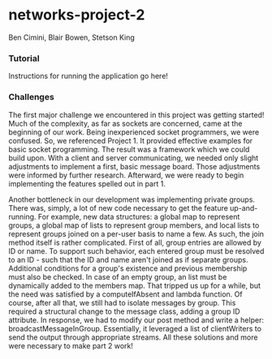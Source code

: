 # networks-project-2
Ben Cimini, Blair Bowen, Stetson King

### Tutorial
Instructions for running the application go here!

### Challenges
The first major challenge we encountered in this project was getting started! Much of the
complexity, as far as sockets are concerned, came at the beginning of our work. Being
inexperienced socket programmers, we were confused. So, we referenced Project 1. It provided
effective examples for basic socket programming. The result was a framework which we could
build upon. With a client and server communicating, we needed only slight adjustments to
implement a first, basic message board. Those adjustments were informed by further research.
Afterward, we were ready to begin implementing the features spelled out in part 1.

Another bottleneck in our development was implementing private groups. There was, simply, a lot
of new code necessary to get the feature up-and-running. For example, new data structures: a
global map to represent groups, a global map of lists to represent group members, and local
lists to represent groups joined on a per-user basis to name a few. As such, the join method
itself is rather complicated. First of all, group entries are allowed by ID or name. To support
such behavior, each entered group must be resolved to an ID - such that the ID and name aren't
joined as if separate groups. Additional conditions for a group's existence and previous
membership must also be checked. In case of an empty group, an list must be dynamically added
to the members map. That tripped us up for a while, but the need was satisfied by a
computeIfAbsent and lambda function. Of course, after all that, we still had to isolate
messages by group. This required a structural change to the message class, adding a group ID
attribute. In response, we had to modify our post method and write a helper:
broadcastMessageInGroup. Essentially, it leveraged a list of clientWriters to send the output
through appropriate streams. All these solutions and more were necessary to make part 2 work!
